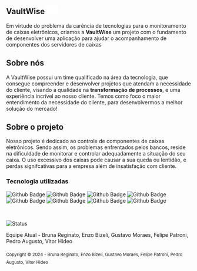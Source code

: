 ## VaultWise <img height="25px" style="background-color= #5b0c0c;" src="https://github.com/Vault-Wise/Site_institucional/blob/main/public/css/imagens/logosemfundo.png">

<p>Em virtude do problema da carência de tecnologias para o monitoramento de caixas eletrônicos, criamos a <b>VaultWise</b> um projeto 
  com o fundamento de desenvolver uma aplicação para ajudar o acompanhamento de componentes dos servidores de caixas</p>

<h2>Sobre nós</h2>

<p> A VaultWise possui um time qualificado na área da tecnologia, que consegue compreender e desenvolver projetos que atendam a necessidade do cliente, visando a qualidade na <b>transformação de processos</b>, e uma experiência incrível ao nosso cliente. Temos como foco o maior entendimento da necessidade do cliente, para desenvolvermos a melhor solução do mercado!
</p>

<h2>Sobre o projeto</h2>

Nosso projeto é dedicado ao controle de componentes de caixas eletrônicos. Sendo assim, os problemas enfrentados pelos bancos, reside na dificuldade de monitorar e controlar adequadamente a situação do seu caixa. O uso excessivo dos caixas pode causar a sua queda ou lentidão, e perdas signifcativas para a empresa além de insatisfação com cliente.

<h3>Tecnologia utilizadas</h3>

![Github Badge](https://img.shields.io/badge/HTML5-E34F26?style=for-the-badge&logo=html5&logoColor=white)
![Github Badge](https://img.shields.io/badge/CSS3-1572B6?style=for-the-badge&logo=css3&logoColor=white)
![Github Badge](https://img.shields.io/badge/JavaScript-323330?style=for-the-badge&logo=javascript&logoColor=F7DF1E)
![Github Badge](https://img.shields.io/badge/MySQL-005C84?style=for-the-badge&logo=mysql&logoColor=white)
![Github Badge](https://img.shields.io/badge/Amazon_AWS-FF9900?style=for-the-badge&logo=amazonaws&logoColor=white)
![Github Badge](https://img.shields.io/badge/Python-FFD43B?style=for-the-badge&logo=python&logoColor=blue)
![Github Badge](https://img.shields.io/badge/R-276DC3?style=for-the-badge&logo=r&logoColor=white)
![Github Badge](https://img.shields.io/badge/Node%20js-339933?style=for-the-badge&logo=nodedotjs&logoColor=white)


<br>

![Status](https://img.shields.io/badge/Status_do_projeto-Em_Andamento-yellow) 

Equipe Atual - Bruna Reginato, Enzo Bizeli, Gustavo Moraes, Felipe Patroni, Pedro Augusto, Vitor Hideo

<sub> Copyright ©️ 2024 - Bruna Reginato, Enzo Bizeli, Gustavo Moraes, Felipe Patroni, Pedro Augusto, Vitor Hideo </sub>
